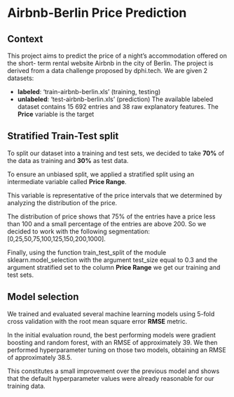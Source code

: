 # Airbnb-Berlin Price Prediction
## Context
This project aims to predict the price of a night’s accommodation offered on the short-
term rental website Airbnb in the city of Berlin. The project is derived from a data
challenge proposed by dphi.tech.
We are given 2 datasets:
- **labeled**: ‘train-airbnb-berlin.xls’ (training, testing)
- **unlabeled**: ‘test-airbnb-berlin.xls’ (prediction)
The available labeled dataset contains 15 692 entries and 38 raw explanatory features.
The **Price** variable is the target

## Stratified Train-Test split
To split our dataset into a training and test sets, we decided to take **70%** of the data as training and **30%** as test data.

To ensure an unbiased split, we applied a stratified split using an intermediate variable called **Price Range**.

This variable is representative of the price intervals that we determined by analyzing the distribution of the price.

The distribution of price shows that 75% of the entries have a price less than 100 and a small percentage of the entries are above 200. So we decided to work with the following segmentation: [0,25,50,75,100,125,150,200,1000].

Finally, using the function train_test_split of the module sklearn.model_selection with the argument test_size equal to 0.3 and the argument stratified set to the column **Price Range** we get our training and test sets.

## Model selection
We trained and evaluated several machine learning models using 5-fold cross validation with the root mean square error **RMSE** metric. 

In the initial evaluation round, the best performing models were gradient boosting and random forest, with an RMSE of approximately 39. We then performed hyperparameter tuning on those two models, obtaining an RMSE of approximately 38.5.

This constitutes a small improvement over the previous model and shows that the default hyperparameter values were already reasonable for our training data.